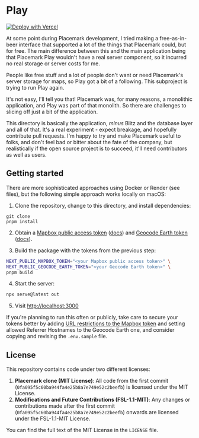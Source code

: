 # Play

[![Deploy with Vercel](https://vercel.com/button)](https://vercel.com/new/clone?repository-url=https%3A%2F%2Fgithub.com%2FMatrado%2Fepanet-app&env=NEXT_PUBLIC_MAPBOX_TOKEN)

At some point during Placemark development, I tried making a free-as-in-beer
interface that supported a lot of the things that Placemark could, but for free.
The main difference between this and the main application being that Placemark Play
wouldn't have a real server component, so it incurred no real storage or server
costs for me.

People like free stuff and a lot of people don't want or need Placemark's server
storage for maps, so Play got a bit of a following. This subproject is trying to
run Play again.

It's not easy, I'll tell you that! Placemark was, for many reasons, a monolithic
application, and Play was part of that monolith. So there are challenges to slicing
off just a bit of the application.

This directory is basically the application, _minus_ Blitz and the database layer
and all of that. It's a real experiment - expect breakage, and hopefully contribute
pull requests. I'm happy to try and make Placemark useful to folks, and don't
feel bad or bitter about the fate of the company, but realistically if the
open source project is to succeed, it'll need contributors as well as users.

## Getting started

There are more sophisticated approaches using Docker or Render (see files), but
the following simple approach works locally on macOS:

1. Clone the repository, change to this directory, and install dependencies:

```
git clone
pnpm install
```

2. Obtain a [Mapbox public access token](https://account.mapbox.com/)
   ([docs](https://docs.mapbox.com/help/getting-started/access-tokens/)) and
   [Geocode Earth token](https://app.geocode.earth/keys)
   ([docs](https://geocode.earth/docs/intro/authentication/)).

3. Build the package with the tokens from the previous step:

```sh
NEXT_PUBLIC_MAPBOX_TOKEN="<your Mapbox public access token>" \
NEXT_PUBLIC_GEOCODE_EARTH_TOKEN="<your Geocode Earth token>" \
pnpm build

```

4. Start the server:

```sh
npx serve@latest out
```

5. Visit [http://localhost:3000](http://localhost:3000)

If you're planning to run this often or publicly, take care to secure your
tokens better by adding [URL restrictions to the Mapbox token](https://docs.mapbox.com/help/getting-started/access-tokens/#url-restrictions) and setting allowed Referrer Hostnames to the Geocode Earth one,
and consider copying and revising the `.env.sample` file.


## License

This repository contains code under two different licenses:

1. **Placemark clone (MIT License)**: All code from the first commit (`0fa095f5c60ba944fa4e25b8a7e749e52c2beefb`) is licensed under the MIT License.
2. **Modifications and Future Contributions (FSL-1.1-MIT)**: Any changes or contributions made after the first commit (`0fa095f5c60ba944fa4e25b8a7e749e52c2beefb`) onwards are licensed under the FSL-1.1-MIT License.

You can find the full text of the MIT License in the `LICENSE` file.

